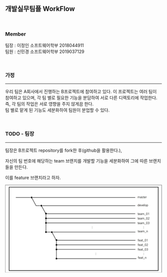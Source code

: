 ## 개발실무팀플 WorkFlow <br>

<br>

### **Member** <br>
팀장 : 이정인 소프트웨어학부 2018044911 <br>
팀원 :  신민경 소프트웨어학부 2019037129  <br>

<br>

### **가정** <br>
____
우리 팀은 A회사에서 진행하는 B프로젝트에 참여하고 있다. 이 프로젝트는 여러 팀이 참여하고 있으며, 각 팀 별로 필요한 기능을 분담하여 서로 다른 디렉토리에 작업한다. <br>
  즉, 각 팀의 작업은 서로 영향을 주지 않게끔 한다.<br>
  팀 별로 맡게 된 기능도 세분화하여 팀원이 분업할 수 있다.<br>
  
<br>

### **TODO - 팀장**
___
팀장은 B프로젝트 repository를 fork한 후(github을 활용한다.),  

자신의 팀 번호에 해당하는 team 브랜치를 개발할 기능을 세분화하여 그에 따른 브랜치들을 만든다.  

이를 feature 브랜치라고 하자.

![feature 브랜치](./img/featureBranch.JPG)
